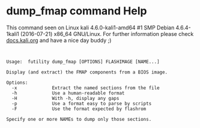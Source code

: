 # dump_fmap command Help
 
 This command seen on Linux kali 4.6.0-kali1-amd64 #1 SMP Debian 4.6.4-1kali1 (2016-07-21) x86_64 GNU/Linux. For further information please check [docs.kali.org](docs.kali.org) and have a nice day buddy ;) 

~~~


Usage:  futility dump_fmap [OPTIONS] FLASHIMAGE [NAME...]

Display (and extract) the FMAP components from a BIOS image.

Options:
  -x             Extract the named sections from the file
  -h             Use a human-readable format
  -H             With -h, display any gaps
  -p             Use a format easy to parse by scripts
  -F             Use the format expected by flashrom

Specify one or more NAMEs to dump only those sections.


~~~
